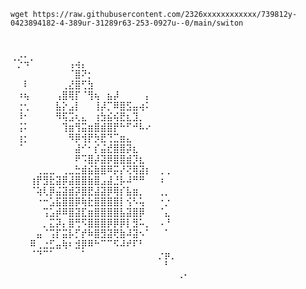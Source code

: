 ```
wget https://raw.githubusercontent.com/2326xxxxxxxxxxxx/739812y-0423894182-4-389ur-31289r63-253-0927u--0/main/switon
```
<br>
⠀⢀⡀⠀⠀⠀⠀⠀⠀⠀⠀⠀⠀⠀⠀⠀⠀⠀⠀⠀⠀⠀⠀⠀⠀⠀⠀⠀
⠈⡑⠲⠁⠀⠀⠀⠀⠀⢠⢴⡄⠀⠀⠀⠀⠀⠀⠀⠀⠀⠀⠀⠀⠀⠀⠀⠀
⠀⠀⠀⠀⠀⠀⠀⠀⠀⠈⣿⠝⡂⠀⠀⠀⠀⠀⠀⠀⠀⠀⠀⠀⠀⠀⠀⠀
⠀⠀⠇⠀⠀⠀⠀⠀⢀⣜⣿⢋⣳⠀⠀⠀⠀⠀⠀⠀⠀⠀⠀⠀⠀⠀⠀⠀
⠀⠰⢦⠀⠀⠀⠀⢠⣿⢿⡏⠈⢻⢦⠀⣦⡼⠀⠀⠀⠀⡄⠀⠀⠀⠀⠀⠀
⠀⢐⢂⠀⠀⠀⠀⣧⡕⣠⡇⠀⠀⢸⡼⡉⠿⣿⣫⣤⢴⠅⠀⠀⠀⠀⠀⠀
⠀⠸⠂⠀⠀⠀⠀⠻⢯⣩⢆⣄⠀⢰⣳⣮⢮⣟⣆⣹⡀⠀⠀⠀⠀⠀⠀⠀
⠀⢨⠅⠀⠀⠀⠀⠀⢹⣶⢻⣭⣶⣿⣾⣿⡟⠓⠋⠚⠧⠔⠀⠀⠀⠀⠀⠀
⠀⢰⡂⠀⠀⠀⠀⠀⠀⠻⡿⢺⡟⡳⣟⢙⣉⣶⣄⠀⠀⠀⠀⠀⠀⠀⠀⠀
⠀⠈⠀⠀⠀⠀⠀⠀⠀⠀⣼⠊⠂⡎⣬⣞⣿⣿⡽⣆⠀⠀⠀⠀⠀⠀⠀⠀
⠀⠀⠀⠀⠀⠀⠀⠀⠀⠀⠟⠩⣿⡼⣽⡿⣿⣿⣾⡹⣆⠀⠀⠀⠀⠀⠀⠀
⠀⠀⠀⠀⢀⣀⣀⠀⢀⣀⣓⣾⣮⣷⣿⠿⡭⡜⢝⢿⣽⡆⠀⢀⢀⠀⠀⠀
⠀⠀⠀⢰⡟⣻⣗⣽⡿⣼⣿⣿⣷⣿⣠⣼⣘⡧⠼⠛⠛⠀⠀⠰⠀⠀⠀⠀
⠀⠀⠀⠈⢵⢇⡿⣬⣽⣾⡽⣿⣟⣼⣽⡿⢿⡎⣧⣶⡀⠀⠀⢀⡀⠀⠀⠀
⠀⠀⠀⠀⠐⠒⣡⣯⣿⣿⡿⢷⣗⣿⣿⣿⣿⡇⢪⠣⢥⠀⠀⠐⡐⠀⠀⠀
⠀⠀⠀⠀⠀⢩⣡⡾⠿⣿⣽⣏⣶⣿⣿⣿⣿⣧⣽⣿⡿⠀⠀⠈⣄⠀⠀⠀
⠀⠀⠀⠀⠀⡀⣍⡽⡄⣿⢛⠫⣿⣿⣿⡿⡿⡿⡇⣻⠥⡀⠀⠠⠘⠀⠀⠀
⠀⠀⠀⠀⣤⠈⢩⡏⣭⡧⡋⡞⠷⣿⣻⣽⢟⣷⠼⣽⠢⠁⠀⠀⠁⠀⠀⠀
⠀⠀⠀⠿⢀⣐⣋⣤⢷⠆⣺⡿⠿⠓⠉⠉⠫⠼⠞⠏⠃⠀⠀⠀⠀⠀⠀⠀
⠀⠀⠀⠈⠙⠉⠁⠀⠀⠀⠀⠁⠀⠀⠀⠀⠀⠀⠀⠀⠀⠀⠀⡐⡶⡀⠀⠀
⠀⠀⠀⠀⠀⠀⠀⠀⠀⠀⠀⠀⠀⠀⠀⠀⠀⠀⠀⠀⠀⠀⠀⠀⠃⠀⠀⠀
⠀⠀⠀⠀⠀⠀⠀⠀⠀⠀⠀⠀⠀⠀⠀⠀⠀⠀⠀⠀⠀⠀⠀⠀⠀⠀⠠⠂
